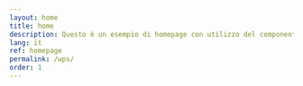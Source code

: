 ```yaml
---
layout: home
title: home
description: Questo è un esempio di homepage con utilizzo del componente "hero"
lang: it
ref: homepage
permalink: /wps/
order: 1
---
```


<main class="container my-4" markdown="1">
  
</main>
